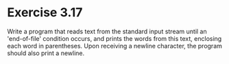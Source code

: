 # Exercise 3.17
Write a program that reads text from the standard input stream until an 'end-of-file' condition occurs, and prints the words from this text, enclosing each word in parentheses. Upon receiving a newline character, the program should also print a newline.
